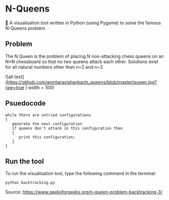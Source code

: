 # N-Queens
👑 A visualisation tool written in Python (using Pygame) to solve the famous N-Queens problem.

## Problem
The N Queen is the problem of placing N non-attacking chess queens on an N×N chessboard so that no two queens attack each other. 
Solutions exist for all natural numbers other than n=2 and n=3.

![alt text](https://github.com/amritaravishankar/n_queens/blob/master/queen.jpg?raw=true | width = 100)

## Psuedocode
```
while there are untried configurations
{
   generate the next configuration
   if queens don't attack in this configuration then
   {
      print this configuration;
   }
}
```

## Run the tool
To run the visualisation tool, type the following command in the terminal:
```
python backtracking.py
```

Source: https://www.geeksforgeeks.org/n-queen-problem-backtracking-3/
